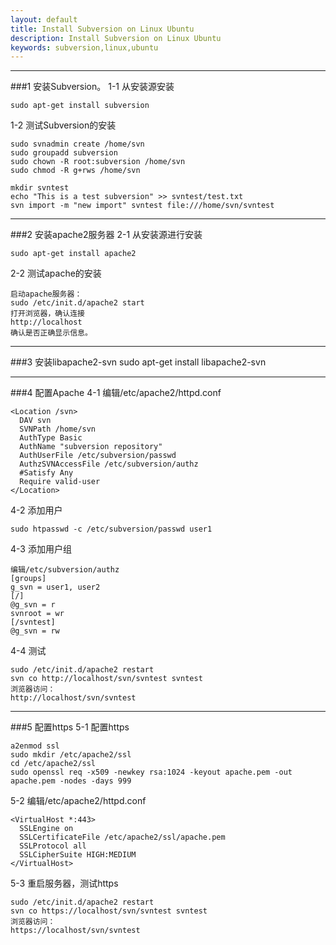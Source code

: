 ```yaml
---
layout: default
title: Install Subversion on Linux Ubuntu
description: Install Subversion on Linux Ubuntu
keywords: subversion,linux,ubuntu
---
```


___
###1 安装Subversion。
1-1 从安装源安装

    sudo apt-get install subversion

1-2 测试Subversion的安装

    sudo svnadmin create /home/svn
    sudo groupadd subversion
    sudo chown -R root:subversion /home/svn
    sudo chmod -R g+rws /home/svn

    mkdir svntest
    echo "This is a test subversion" >> svntest/test.txt
    svn import -m "new import" svntest file:///home/svn/svntest

___
###2 安装apache2服务器
2-1 从安装源进行安装

    sudo apt-get install apache2 

2-2 测试apache的安装

    启动apache服务器：
    sudo /etc/init.d/apache2 start
    打开浏览器，确认连接
    http://localhost
    确认是否正确显示信息。

___
###3 安装libapache2-svn
    sudo apt-get install libapache2-svn 

___
###4 配置Apache
4-1 编辑/etc/apache2/httpd.conf

    <Location /svn>
      DAV svn
      SVNPath /home/svn
      AuthType Basic
      AuthName "subversion repository"
      AuthUserFile /etc/subversion/passwd
      AuthzSVNAccessFile /etc/subversion/authz
      #Satisfy Any 
      Require valid-user
    </Location>

4-2 添加用户

    sudo htpasswd -c /etc/subversion/passwd user1

4-3 添加用户组

    编辑/etc/subversion/authz
    [groups]
    g_svn = user1, user2    
    [/]
    @g_svn = r
    svnroot = wr    
    [/svntest]
    @g_svn = rw

4-4 测试

    sudo /etc/init.d/apache2 restart
    svn co http://localhost/svn/svntest svntest
    浏览器访问：
    http://localhost/svn/svntest

___
###5 配置https
5-1 配置https

    a2enmod ssl
    sudo mkdir /etc/apache2/ssl
    cd /etc/apache2/ssl
    sudo openssl req -x509 -newkey rsa:1024 -keyout apache.pem -out apache.pem -nodes -days 999 

5-2 编辑/etc/apache2/httpd.conf

    <VirtualHost *:443>
      SSLEngine on
      SSLCertificateFile /etc/apache2/ssl/apache.pem
      SSLProtocol all
      SSLCipherSuite HIGH:MEDIUM
    </VirtualHost>

5-3 重启服务器，测试https

    sudo /etc/init.d/apache2 restart
    svn co https://localhost/svn/svntest svntest
    浏览器访问：
    https://localhost/svn/svntest


